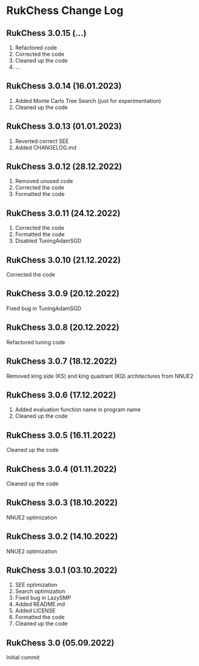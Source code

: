 # RukChess Change Log

## RukChess 3.0.15 (...)

1. Refactored code
2. Corrected the code
3. Cleaned up the code
4. ...

## RukChess 3.0.14 (16.01.2023)

1. Added Monte Carlo Tree Search (just for experimentation)
2. Cleaned up the code

## RukChess 3.0.13 (01.01.2023)

1. Reverted correct SEE
2. Added CHANGELOG.md

## RukChess 3.0.12 (28.12.2022)

1. Removed unused code
2. Corrected the code
3. Formatted the code

## RukChess 3.0.11 (24.12.2022)

1. Corrected the code
2. Formatted the code
3. Disabled TuningAdamSGD

## RukChess 3.0.10 (21.12.2022)

Corrected the code

## RukChess 3.0.9 (20.12.2022)

Fixed bug in TuningAdamSGD

## RukChess 3.0.8 (20.12.2022)

Refactored tuning code

## RukChess 3.0.7 (18.12.2022)

Removed king side (KS) and king quadrant (KQ) architectures from NNUE2

## RukChess 3.0.6 (17.12.2022)

1. Added evaluation function name in program name
2. Cleaned up the code

## RukChess 3.0.5 (16.11.2022)

Cleaned up the code

## RukChess 3.0.4 (01.11.2022)

Cleaned up the code

## RukChess 3.0.3 (18.10.2022)

NNUE2 optimization

## RukChess 3.0.2 (14.10.2022)

NNUE2 optimization

## RukChess 3.0.1 (03.10.2022)

1. SEE optimization
2. Search optimization
3. Fixed bug in LazySMP
4. Added README.md
5. Added LICENSE
6. Formatted the code
7. Cleaned up the code

## RukChess 3.0 (05.09.2022)

Initial commit
